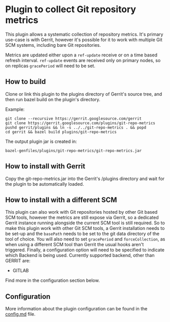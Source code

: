 # Plugin to collect Git repository metrics

This plugin allows a systematic collection of repository metrics. It's primary use-case is
with Gerrit, however it's possible for it to work with multiple Git SCM systems, including bare
Git repositories.

Metrics are updated either upon a `ref-update` receive or on a time based refresh interval.
`ref-update` events are received only on primary nodes, so on replicas `gracePeriod` will need to be set.

## How to build

Clone or link this plugin to the plugins directory of Gerrit's source tree, and then run bazel build
on the plugin's directory.

Example:

```
git clone --recursive https://gerrit.googlesource.com/gerrit
git clone https://gerrit.googlesource.com/plugins/git-repo-metrics
pushd gerrit/plugins && ln -s ../../git-repo-metrics . && popd
cd gerrit && bazel build plugins/git-repo-metrics
```

The output plugin jar is created in:

```
bazel-genfiles/plugins/git-repo-metrics/git-repo-metrics.jar
```

## How to install with Gerrit

Copy the git-repo-metrics.jar into the Gerrit's /plugins directory and wait for the plugin to be automatically
loaded.

## How to install with a different SCM

This plugin can also work with Git repositories hosted by other Git based SCM tools,
however the metrics are still expose via Gerrit, so a dedicated Gerrit instance running alongside
the current SCM tool is still required.
So to make this plugin work with other Git SCM tools, a Gerrit installation needs to be set-up and
the `basePath` needs to be set to the git data directory of the tool of choice.
You will also need to set `gracePeriod` and `forceCollection`, as when using a different SCM tool
than Gerrit the usual hooks aren't triggered.
Finally, a configuration option will need to be specified to indicate which Backend is being used.
Currently supported backend, other than GERRIT are:
- GITLAB

Find more in the configuration section below.

## Configuration

More information about the plugin configuration can be found in the [config.md](src/resources/Documentation/config.md)
file.
